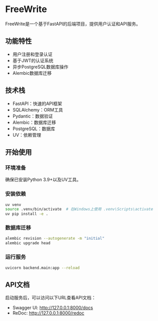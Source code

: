 # FreeWrite

FreeWrite是一个基于FastAPI的后端项目，提供用户认证和API服务。

## 功能特性

- 用户注册和登录认证
- 基于JWT的认证系统
- 异步PostgreSQL数据库操作
- Alembic数据库迁移

## 技术栈

- FastAPI：快速的API框架
- SQLAlchemy：ORM工具
- Pydantic：数据验证
- Alembic：数据库迁移
- PostgreSQL：数据库
- UV：依赖管理

## 开始使用

### 环境准备

确保已安装Python 3.9+以及UV工具。

### 安装依赖

```bash
uv venv
source .venv/bin/activate  # 在Windows上使用 .venv\Scripts\activate
uv pip install -e .
```

### 数据库迁移

```bash
alembic revision --autogenerate -m "initial"
alembic upgrade head
```

### 运行服务

```bash
uvicorn backend.main:app --reload
```

## API文档

启动服务后，可以访问以下URL查看API文档：

- Swagger UI: http://127.0.0.1:8000/docs
- ReDoc: http://127.0.0.1:8000/redoc 